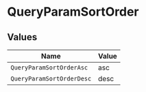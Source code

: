 # QueryParamSortOrder


## Values

| Name                      | Value                     |
| ------------------------- | ------------------------- |
| `QueryParamSortOrderAsc`  | asc                       |
| `QueryParamSortOrderDesc` | desc                      |